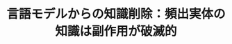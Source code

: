 ---
title: 言語モデルからの知識削除：頻出実体の知識は副作用が破滅的
proceedings_title: "言語処理学会 第30回年次大会"
authors:
  - name: 良允高橋
    affiliation:
    - 東北大学
  - name: 鴨田豪
    affiliation:
      - 東北大学
  - name: Benjamin Heinzerling
    affiliation:
      - 理化学研究所
      - 東北大学
  - name: 坂口慶祐
    affiliation:
      - 東北大学
      - 理化学研究所
  - name: 乾健太郎
    affiliation:
      - MBZUAI
      - 東北大学
      - 理化学研究所
year: 2024
month: 3
pages: 2864-2869
links:
  - name: "予稿"
    url: "https://www.anlp.jp/proceedings/annual_meeting/2024/#P10-3"
awards:
  - name: "若手奨励賞 (18/427)"
    url: "https://www.anlp.jp/nlp2025/award.html"
---